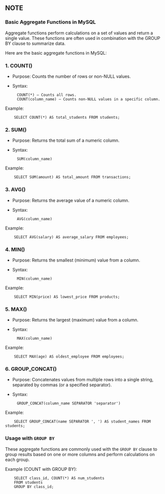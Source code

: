 
## NOTE

### Basic Aggregate Functions in MySQL

Aggregate functions perform calculations on a set of values and return a single value. These functions are often used in combination with the GROUP BY clause to summarize data.

Here are the basic aggregate functions in MySQL:

### 1. COUNT()
- Purpose: Counts the number of rows or non-NULL values.
- Syntax:
        
        COUNT(*) – Counts all rows.
        COUNT(column_name) – Counts non-NULL values in a specific column.

Example:

        SELECT COUNT(*) AS total_students FROM students;

### 2. SUM()
- Purpose: Returns the total sum of a numeric column.
- Syntax:

        SUM(column_name)

Example:

        SELECT SUM(amount) AS total_amount FROM transactions;

### 3. AVG()
- Purpose: Returns the average value of a numeric column.
- Syntax:

        AVG(column_name)
Example:

        SELECT AVG(salary) AS average_salary FROM employees;

### 4. MIN()
- Purpose: Returns the smallest (minimum) value from a column.
- Syntax:

        MIN(column_name)
Example:

        SELECT MIN(price) AS lowest_price FROM products;

### 5. MAX()
- Purpose: Returns the largest (maximum) value from a column.
- Syntax:

        MAX(column_name)
Example:

        SELECT MAX(age) AS oldest_employee FROM employees;

### 6. GROUP_CONCAT()
- Purpose: Concatenates values from multiple rows into a single string, separated by commas (or a specified separator).
- Syntax:

        GROUP_CONCAT(column_name SEPARATOR 'separator')
Example:

        SELECT GROUP_CONCAT(name SEPARATOR ', ') AS student_names FROM students;

### Usage with `GROUP BY`
These aggregate functions are commonly used with the `GROUP BY` clause to group results based on one or more columns and perform calculations on each group.

Example (COUNT with GROUP BY):

        SELECT class_id, COUNT(*) AS num_students
        FROM students
        GROUP BY class_id;
